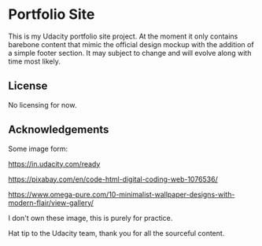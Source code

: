 # Portfolio Site
This is my Udacity portfolio site project. At the moment it only contains barebone content that mimic the official design mockup with the addition of a simple footer section. It may subject to change and will evolve along with time most likely.
## License
No licensing for now.
## Acknowledgements
Some image form:

https://in.udacity.com/ready

https://pixabay.com/en/code-html-digital-coding-web-1076536/

https://www.omega-pure.com/10-minimalist-wallpaper-designs-with-modern-flair/view-gallery/

I don't own these image, this is purely for practice.

Hat tip to the Udacity team, thank you for all the sourceful content.
